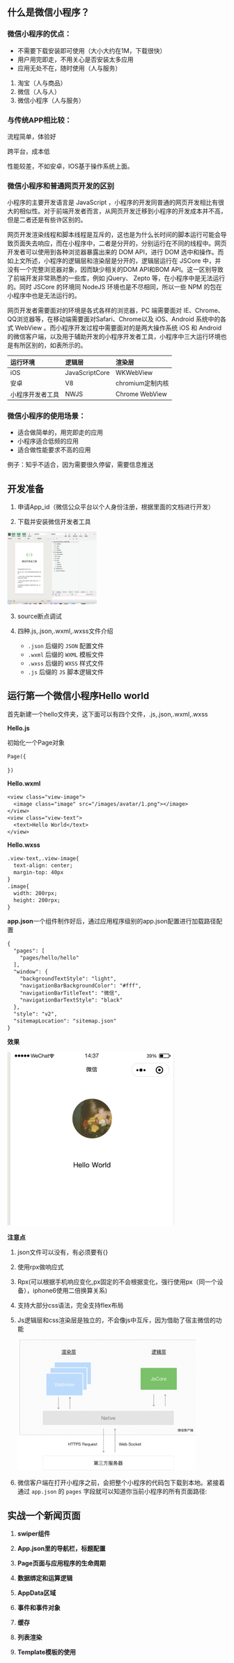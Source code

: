 ##   什么是微信小程序？

### 微信小程序的优点：

* 不需要下载安装即可使用（大小大约在1M，下载很快）
* 用户用完即走，不用关心是否安装太多应用
* 应用无处不在，随时使用（人与服务）

1. 淘宝（人与商品）
2. 微信（人与人）
3. 微信小程序（人与服务）

### 与传统APP相比较：

流程简单，体验好

跨平台，成本低

性能较差，不如安卓，IOS基于操作系统上面。

### 微信小程序和普通网页开发的区别

小程序的主要开发语言是 JavaScript ，小程序的开发同普通的网页开发相比有很大的相似性。对于前端开发者而言，从网页开发迁移到小程序的开发成本并不高，但是二者还是有些许区别的。

网页开发渲染线程和脚本线程是互斥的，这也是为什么长时间的脚本运行可能会导致页面失去响应，而在小程序中，二者是分开的，分别运行在不同的线程中。网页开发者可以使用到各种浏览器暴露出来的 DOM API，进行 DOM 选中和操作。而如上文所述，小程序的逻辑层和渲染层是分开的，逻辑层运行在 JSCore 中，并没有一个完整浏览器对象，因而缺少相关的DOM API和BOM API。这一区别导致了前端开发非常熟悉的一些库，例如 jQuery、 Zepto 等，在小程序中是无法运行的。同时 JSCore 的环境同 NodeJS 环境也是不尽相同，所以一些 NPM 的包在小程序中也是无法运行的。

网页开发者需要面对的环境是各式各样的浏览器，PC 端需要面对 IE、Chrome、QQ浏览器等，在移动端需要面对Safari、Chrome以及 iOS、Android 系统中的各式 WebView 。而小程序开发过程中需要面对的是两大操作系统 iOS 和 Android 的微信客户端，以及用于辅助开发的小程序开发者工具，小程序中三大运行环境也是有所区别的，如表所示的。

| **运行环境**     | **逻辑层**     | **渲染层**       |
| :--------------- | :------------- | :--------------- |
| iOS              | JavaScriptCore | WKWebView        |
| 安卓             | V8             | chromium定制内核 |
| 小程序开发者工具 | NWJS           | Chrome WebView   |

### 微信小程序的使用场景：

* 适合做简单的，用完即走的应用
* 小程序适合低频的应用
* 适合做性能要求不高的应用

例子：知乎不适合，因为需要很久停留，需要信息推送

## 开发准备

1. 申请App_id（微信公众平台以个人身份注册，根据里面的文档进行开发）

2. 下载并安装微信开发者工具

<img src="../image/微信2.png" alt="image-20200204200726449" style="zoom:20%;" />

3. source断点调试

4. 四种.js,.json,.wxml,.wxss文件介绍

   * `.json` 后缀的 `JSON` 配置文件
   * `.wxml` 后缀的 `WXML` 模板文件
   * `.wxss` 后缀的 `WXSS` 样式文件
   * `.js` 后缀的 `JS` 脚本逻辑文件

   

## 运行第一个微信小程序Hello world

首先新建一个hello文件夹，这下面可以有四个文件，.js,.json,.wxml,.wxss

**Hello.js**

初始化一个Page对象

```
Page({    
  
})
```

**Hello.wxml**

```
<view class="view-image">
  <image class="image" src="/images/avatar/1.png"></image>
</view>
<view class="view-text">
  <text>Hello World</text>
</view>
```



**Hello.wxss**

```
.view-text,.view-image{
  text-align: center;
  margin-top: 40px
}
.image{
  width: 200rpx;
  height: 200rpx;
}
```

**app.json**一个组件制作好后，通过应用程序级别的app.json配置进行加载路径配置

```
{
  "pages": [
    "pages/hello/hello"
  ],
  "window": {
    "backgroundTextStyle": "light",
    "navigationBarBackgroundColor": "#fff",
    "navigationBarTitleText": "微信",
    "navigationBarTextStyle": "black"
  },
  "style": "v2",
  "sitemapLocation": "sitemap.json"
}
```

**效果**

<img src="../image/微信小程序3.png" alt="image-20200205143728984" style="zoom:50%;" />

**注意点**

1. json文件可以没有，有必须要有{}

2. 使用rpx做响应式

3. Rpx(可以根据手机响应变化,px固定的不会根据变化，强行使用px（同一个设备），iphone6使用二倍换算关系)

4. 支持大部分css语法，完全支持flex布局

5. Js逻辑层和css渲染层是独立的，不会像js中互斥，因为借助了宿主微信的功能

   <img src="../image/微信小程序4.png" alt="image-20200205145042758" style="zoom:40%;" />

6. 微信客户端在打开小程序之前，会把整个小程序的代码包下载到本地。紧接着通过 `app.json` 的 `pages` 字段就可以知道你当前小程序的所有页面路径:

## 实战一个新闻页面

1. **swiper组件**

2. **App.json里的导航栏，标题配置**

3. **Page页面与应用程序的生命周期**

4. **数据绑定和运算逻辑**

5. **AppData区域**

6. **事件和事件对象**

7. **缓存**

8. **列表渲染**

9. **Template模板的使用**

